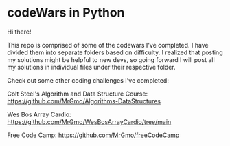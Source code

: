 # codeWars in Python

Hi there!

This repo is comprised of some of the codewars I've completed. I have divided them into separate folders based on difficulty. I realized that posting my solutions might be helpful to new devs, so going forward I will post all my solutions in individual files under their respective folder. 

Check out some other coding challenges I've completed:

Colt Steel's Algorithm and Data Structure Course: https://github.com/MrGmo/Algorithms-DataStructures

Wes Bos Array Cardio: https://github.com/MrGmo/WesBosArrayCardio/tree/main

Free Code Camp: https://github.com/MrGmo/freeCodeCamp